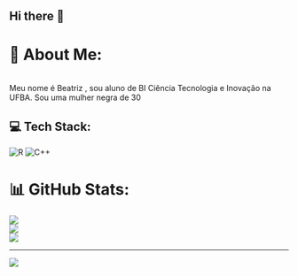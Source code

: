 ## Hi there 👋

# 💫 About Me:
<br>Meu nome é Beatriz , sou aluno de BI Ciência Tecnologia e Inovação  na UFBA. Sou uma mulher negra de 30


## 💻 Tech Stack:
![R](https://img.shields.io/badge/r-%23276DC3.svg?style=for-the-badge&logo=r&logoColor=white) ![C++](https://img.shields.io/badge/c++-%2300599C.svg?style=for-the-badge&logo=c%2B%2B&logoColor=white)
# 📊 GitHub Stats:
![](https://github-readme-stats.vercel.app/api?username=Machado-b&theme=dark&hide_border=false&include_all_commits=false&count_private=true)<br/>
![](https://nirzak-streak-stats.vercel.app/?user=Machado-b&theme=dark&hide_border=false)<br/>
![](https://github-readme-stats.vercel.app/api/top-langs/?username=Machado-b&theme=dark&hide_border=false&include_all_commits=false&count_private=true&layout=compact)

---
[![](https://visitcount.itsvg.in/api?id=Machado-b&icon=0&color=0)](https://visitcount.itsvg.in)

<!-- Proudly created with GPRM ( https://gprm.itsvg.in ) -->
